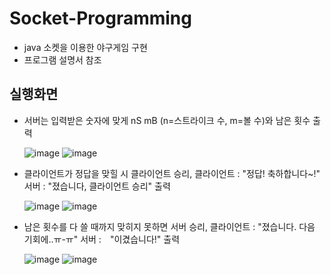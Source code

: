 # Socket-Programming
- java 소켓을 이용한 야구게임 구현
- 프로그램 설명서 참조
## 실행화면
- 서버는 입력받은 숫자에 맞게 nS mB (n=스트라이크 수, m=볼 수)와 남은 횟수 출력

  ![image](https://user-images.githubusercontent.com/52206971/92581616-dd663500-f2ca-11ea-979a-002bf1f6502f.png)
![image](https://user-images.githubusercontent.com/52206971/92581629-e2c37f80-f2ca-11ea-9eb8-e702b63cd4ae.png)
- 클라이언트가 정답을 맞힐 시 클라이언트 승리,
  클라이언트 : "정답! 축하합니다~!" 서버 : "졌습니다, 클라이언트 승리" 출력
  
  ![image](https://user-images.githubusercontent.com/52206971/92581684-ef47d800-f2ca-11ea-81d0-e1c133e2c1cd.png)
![image](https://user-images.githubusercontent.com/52206971/92581692-f2db5f00-f2ca-11ea-8e08-98cf1d022827.png)
- 남은 횟수를 다 쓸 때까지 맞히지 못하면 서버 승리,
  클라이언트 : "졌습니다. 다음 기회에..ㅠ-ㅠ" 서버 :　"이겼습니다!" 출력
  
  ![image](https://user-images.githubusercontent.com/52206971/92581697-f53db900-f2ca-11ea-8f76-f9344aded104.png)
![image](https://user-images.githubusercontent.com/52206971/92581702-f7a01300-f2ca-11ea-9ca4-4610d1ee3fb8.png)
